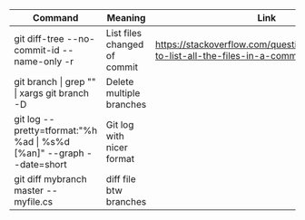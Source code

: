 | Command                                                              | Meaning                      | Link                                                                             |
| -------------------------------------------------------------------- | ---------------------------- | -------------------------------------------------------------------------------- |
| git diff-tree --no-commit-id --name-only -r <commit hash>            | List files changed of commit | https://stackoverflow.com/questions/424071/how-to-list-all-the-files-in-a-commit |
| git branch \| grep "<pattern>" \| xargs git branch -D                | Delete multiple branches     |                                                                                  |
| git log --pretty=tformat:"%h %ad \| %s%d [%an]" --graph --date=short | Git log with nicer format    |                                                                                  |
| git diff mybranch master -- myfile.cs                                | diff file btw branches       |                                                                                  |
